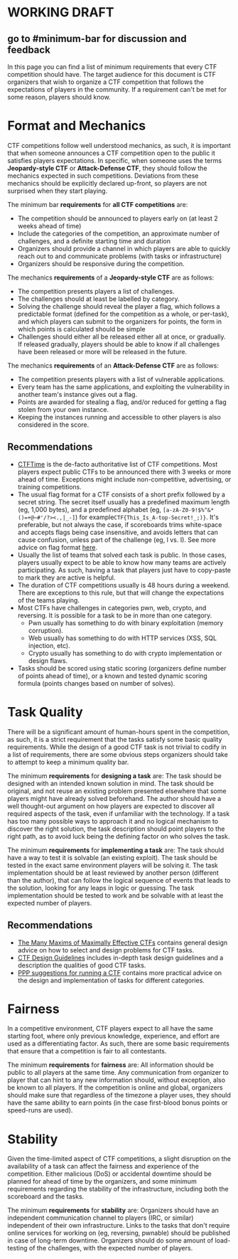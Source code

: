 # WORKING DRAFT
## go to #minimum-bar for discussion and feedback

In this page you can find a list of minimum requirements that every CTF competition should have. The target audience for this document is CTF organizers that wish to organize a CTF competition that follows the expectations of players in the community. If a requirement can't be met for some reason, players should know.

# Format and Mechanics
CTF competitions follow well understood mechanics, as such, it is important that when someone announces a CTF competition open to the public it satisfies players expectations. In specific, when someone uses the terms **Jeopardy-style CTF** or **Attack-Defense CTF**, they should follow the mechanics expected in such competitions. Deviations from these mechanics should be explicitly declared up-front, so players are not surprised when they start playing.

The minimum bar **requirements** for **all CTF competitions** are: 
* The competition should be announced to players early on (at least 2 weeks ahead of time)
* Include the categories of the competition, an approximate number of challenges, and a definite starting time and duration
* Organizers should provide a channel in which players are able to quickly reach out to and communicate problems (with tasks or infrastructure)
* Organizers should be responsive during the competition.

The mechanics **requirements** of a **Jeopardy-style CTF** are as follows: 
* The competition presents players a list of challenges. 
* The challenges should at least be labelled by category. 
* Solving the challenge should reveal the player a flag, which follows a predictable format (defined for the competition as a whole, or per-task), and which players can submit to the organizers for points, the form in which points is calculated should be simple
* Challenges should either all be released either all at once, or gradually. If released gradually, players should be able to know if all challenges have been released or more will be released in the future.

The mechanics **requirements** of an **Attack-Defense CTF** are as follows: 
* The competition presents players with a list of vulnerable applications. 
* Every team has the same applications, and exploiting the vulnerability in another team's instance gives out a flag. 
* Points are awarded for stealing a flag, and/or reduced for getting a flag stolen from your own instance. 
* Keeping the instances running and accessible to other players is also considered in the score.

## Recommendations
* [CTFTime](http://ctftime.org) is the de-facto authoritative list of CTF competitions. Most players expect public CTFs to be announced there with 3 weeks or more ahead of time. Exceptions might include non-competitive, advertising, or training competitions.
* The usual flag format for a CTF consists of a short prefix followed by a secret string. The secret itself usually has a predefined maximum length (eg, 1,000 bytes), and a predefined alphabet (eg, `[a-zA-Z0-9!$%^&*()=+@~#'/?><.,|_-]`) for example`CTF{This_Is_A-top-Secret!_;)}`. It's preferable, but not always the case, if scoreboards trims white-space and accepts flags being case insensitive, and avoids letters that can cause confusion, unless part of the challenge (eg, l vs. I). See more advice on flag format [here](https://github.com/pwning/docs/blob/master/suggestions-for-running-a-ctf.markdown#flag-format).
* Usually the list of teams that solved each task is public. In those cases, players usually expect to be able to know how many teams are actively participating. As such, having a task that players just have to copy-paste to mark they are active is helpful.
* The duration of CTF competitions usually is 48 hours during a weekend. There are exceptions to this rule, but that will change the expectations of the teams playing.
* Most CTFs have challenges in categories pwn, web, crypto, and reversing. It is possible for a task to be in more than one category.
  * Pwn usually has something to do with binary exploitation (memory corruption).
  * Web usually has something to do with HTTP services (XSS, SQL injection, etc).
  * Crypto usually has something to do with crypto implementation or design flaws.
* Tasks should be scored using static scoring (organizers define number of points ahead of time), or a known and tested dynamic scoring formula (points changes based on number of solves).

# Task Quality
There will be a significant amount of human-hours spent in the competition, as such, it is a strict requirement that the tasks satisfy some basic quality requirements. While the design of a good CTF task is not trivial to codify in a list of requirements, there are some obvious steps organizers should take to attempt to keep a minimum quality bar.

The minimum **requirements** for **designing a task** are: The task should be designed with an intended known solution in mind. The task should be original, and not reuse an existing problem presented elsewhere that some players might have already solved beforehand. The author should have a well thought-out argument on how players are expected to discover all required aspects of the task, even if unfamiliar with the technology. If a task has too many possible ways to approach it and no logical mechanism to discover the right solution, the task description should point players to the right path, as to avoid luck being the defining factor on who solves the task.

The minimum **requirements** for **implementing a task** are: The task should have a way to test it is solvable (an existing exploit). The task should be tested in the exact same environment players will be solving it. The task implementation should be at least reviewed by another person (different than the author), that can follow the logical sequence of events that leads to the solution, looking for any leaps in logic or guessing. The task implementation should be tested to work and be solvable with at least the expected number of players.

## Recommendations
* [The Many Maxims of Maximally Effective CTFs](http://captf.com/maxims.html) contains general design advice on how to select and design problems for CTF tasks.
* [CTF Design Guidelines](https://ctf.guide) includes in-depth task design guidelines and a description the qualities of good CTF tasks.
* [PPP suggestions for running a CTF](https://github.com/pwning/docs/blob/master/suggestions-for-running-a-ctf.markdown#problems) contains more practical advice on the design and implementation of tasks for different categories.

# Fairness
In a competitive environment, CTF players expect to all have the same starting foot, where only previous knowledge, experience, and effort are used as a differentiating factor. As such, there are some basic requirements that ensure that a competition is fair to all contestants.

The minimum **requirements** for **fairness** are: All information should be public to all players at the same time. Any communication from organizer to player that can hint to any new information should, without exception, also be known to all players. If the competition is online and global, organizers should make sure that regardless of the timezone a player uses, they should have the same ability to earn points (in the case first-blood bonus points or speed-runs are used).

# Stability
Given the time-limited aspect of CTF competitions, a slight disruption on the availability of a task can affect the fairness and experience of the competition. Either malicious (DoS) or accidental downtime should be planned for ahead of time by the organizers, and some minimum requirements regarding the stability of the infrastructure, including both the scoreboard and the tasks.

The minimum **requirements** for **stability** are: Organizers should have an independent communication channel to players (IRC, or similar) independent of their own infrastructure. Links to the tasks that don't require online services for working on (eg, reversing, pwnable) should be published in case of long-term downtime. Organizers should do some amount of load-testing of the challenges, with the expected number of players.
